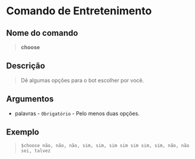 # Comando de Entretenimento

## Nome do comando
> **choose**

## Descrição
> Dê algumas opções para o bot escolher por você.

## Argumentos
- palavras - `Obrigatório` - Pelo menos duas opções.

## Exemplo
> `$choose não, não, não, sim, sim, sim sim sim sim, sim, não, não sei, talvez`